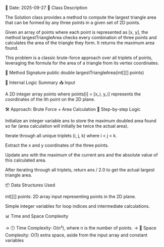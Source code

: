 📅 Date: 2025-09-27
📌 Class Description

The Solution class provides a method to compute the largest triangle area that can be formed by any three points in a given set of 2D points.

Given an array of points where each point is represented as [x, y], the method largestTriangleArea checks every combination of three points and calculates the area of the triangle they form. It returns the maximum area found.

This problem is a classic brute-force approach over all triplets of points, leveraging the formula for the area of a triangle from its vertex coordinates.

🔧 Method Signature
public double largestTriangleArea(int[][] points)

🧠 Internal Logic Summary
📥 Input

A 2D integer array points where points[i] = [x_i, y_i] represents the coordinates of the ith point on the 2D plane.

🛠 Approach: Brute Force + Area Calculation
🔢 Step-by-step Logic

Initialize an integer variable ans to store the maximum doubled area found so far (area calculation will initially be twice the actual area).

Iterate through all unique triplets (i, j, k) where i < j < k.

Extract the x and y coordinates of the three points.

Update ans with the maximum of the current ans and the absolute value of this calculated area.

After iterating through all triplets, return ans / 2.0 to get the actual largest triangle area.

📦 Data Structures Used

int[][] points: 2D array input representing points in the 2D plane.

Simple integer variables for loop indices and intermediate calculations.

📊 Time and Space Complexity

-> 🕒 Time Complexity: O(n³), where n is the number of points.
-> 🧠 Space Complexity: O(1) extra space, aside from the input array and constant variables